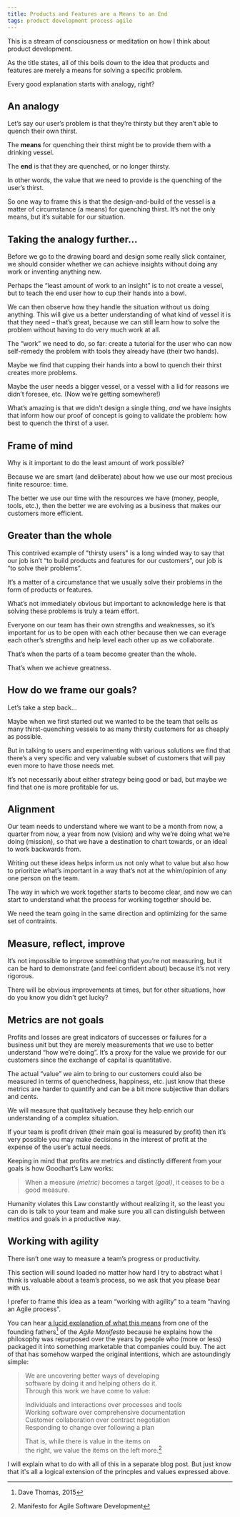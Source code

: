 ```yaml
---
title: Products and Features are a Means to an End
tags: product development process agile
---
```


This is a stream of consciousness or meditation on how I think about product development.

As the title states, all of this boils down to the idea that products and features are merely a means for solving a specific problem.

Every good explanation starts with analogy, right?

## An analogy

Let’s say our user’s problem is that they’re thirsty but they aren’t able to quench their own thirst.

The **means** for quenching their thirst might be to provide them with a drinking vessel.

The **end** is that they are quenched, or no longer thirsty.

In other words, the value that we need to provide is the quenching of the user’s thirst.

So one way to frame this is that the design-and-build of the vessel is a matter of circumstance (a means) for quenching thirst. It’s not the only means, but it’s suitable for our situation.

## Taking the analogy further…

Before we go to the drawing board and design some really slick container, we should consider whether we can achieve insights without doing any work or inventing anything new.

Perhaps the “least amount of work to an insight” is to not create a vessel, but to teach the end user how to cup their hands into a bowl.

We can then observe how they handle the situation without us doing anything. This will give us a better understanding of what kind of vessel it is that they need – that’s great, because we can still learn how to solve the problem without having to do very much work at all.

The “work” we need to do, so far: create a tutorial for the user who can now self-remedy the problem with tools they already have (their two hands).

Maybe we find that cupping their hands into a bowl to quench their thirst creates more problems.

Maybe the user needs a bigger vessel, or a vessel with a lid for reasons we didn’t foresee, etc. (Now we’re getting somewhere!)

What’s amazing is that we didn't design a single thing, _and_ we have insights that inform how our proof of concept is going to validate the problem: how best to quench the thirst of a user.

## Frame of mind

Why is it important to do the least amount of work possible?

Because we are smart (and deliberate) about how we use our most precious finite resource: time.

The better we use our time with the resources we have (money, people, tools, etc.), then the better we are evolving as a business that makes our customers more efficient.

## Greater than the whole

This contrived example of "thirsty users" is a long winded way to say that our job isn’t “to build products and features for our customers”, our job is “to solve their problems”.

It’s a matter of a circumstance that we usually solve their problems in the form of products or features.

What’s not immediately obvious but important to acknowledge here is that solving these problems is truly a team effort.

Everyone on our team has their own strengths and weaknesses, so it’s important for us to be open with each other because then we can everage each other’s strengths and help level each other up as we collaborate.

That’s when the parts of a team become greater than the whole.

That’s when we achieve greatness.

## How do we frame our goals?

Let’s take a step back…

Maybe when we first started out we wanted to be the team that sells as many thirst-quenching vessels to as many thirsty customers for as cheaply as possible.

But in talking to users and experimenting with various solutions we find that there’s a very specific and very valuable subset of customers that will pay even more to have those needs met.

It’s not necessarily about either strategy being good or bad, but maybe we find that one is more profitable for us.

## Alignment

Our team needs to understand where we want to be a month from now, a quarter from now, a year from now (vision) and why we’re doing what we’re doing (mission), so that we have a destination to chart towards, or an ideal to work backwards from.

Writing out these ideas helps inform us not only what to value but also how to prioritize what’s important in a way that’s not at the whim/opinion of any one person on the team.

The way in which we work together starts to become clear, and now we can start to understand what the process for working together should be.

We need the team going in the same direction and optimizing for the same set of contraints.

## Measure, reflect, improve

It’s not impossible to improve something that you’re not measuring, but it can be hard to demonstrate (and feel confident about) because it’s not very rigorous.

There will be obvious improvements at times, but for other situations, how do you know you didn’t get lucky? 

## Metrics are not goals

Profits and losses are great indicators of successes or failures for a business unit but they are merely measurements that we use to better understand “how we’re doing”. It’s a proxy for the value we provide for our customers since the exchange of capital is quantitative.

The actual “value” we aim to bring to our customers could also be measured in terms of quenchedness, happiness, etc. just know that these metrics are harder to quantify and can be a bit more subjective than dollars and cents.

We will measure that qualitatively because they help enrich our understanding of a complex situation.

If your team is profit driven (their main goal is measured by profit) then it’s very possible you may make decisions in the interest of profit at the expense of the user’s actual needs.

Keeping in mind that profits are metrics and distinctly different from your goals is how Goodhart’s Law works:

> When a measure _(metric)_ becomes a target _(goal)_, it ceases to be a good measure.

Humanity violates this Law constantly without realizing it, so the least you can do is talk to your team and make sure you all can distinguish between metrics and goals in a productive way.

## Working with agility

There isn’t one way to measure a team’s progress or productivity.

This section will sound loaded no matter how hard I try to abstract what I think is valuable about a team’s process, so we ask that you please bear with us.

I prefer to frame this idea as a team “working with agility” to a team “having an Agile process”.

You can hear [a lucid explanation of what this means](https://www.youtube.com/watch?v=a-BOSpxYJ9M) from one of the founding fathers[^thomas] of the _Agile Manifesto_ because he explains how the philosophy was repurposed over the years by people who (more or less) packaged it into something marketable that companies could buy. The act of that has somehow warped the original intentions, which are astoundingly simple:

>  We are uncovering better ways of developing<br />
>  software by doing it and helping others do it.<br />
>  Through this work we have come to value:
>
>  Individuals and interactions over processes and tools<br />
>  Working software over comprehensive documentation<br />
>  Customer collaboration over contract negotiation<br />
>  Responding to change over following a plan
>
>  That is, while there is value in the items on<br />
>  the right, we value the items on the left more.[^agile]

I will explain what to do with all of this in a separate blog post. But just know that it's all a logical extension of the princples and values expressed above.

[^thomas]: Dave Thomas, 2015
[^agile]: Manifesto for Agile Software Development
